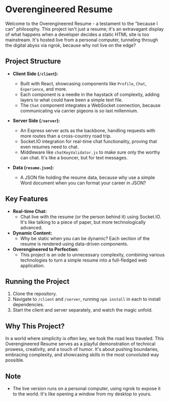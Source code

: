 # Overengineered Resume

Welcome to the Overengineered Resume - a testament to the "because I can" philosophy. This project isn't just a resume; it's an extravagant display of what happens when a developer decides a static HTML site is too mainstream. It's hosted live from a personal computer, tunneling through the digital abyss via ngrok, because why not live on the edge?

## Project Structure

- **Client Side (`/client`):**

  - Built with React, showcasing components like `Profile`, `Chat`, `Experience`, and more.
  - Each component is a needle in the haystack of complexity, adding layers to what could have been a simple text file.
  - The `Chat` component integrates a WebSocket connection, because communicating via carrier pigeons is so last millennium.

- **Server Side (`/server`):**

  - An Express server acts as the backbone, handling requests with more routes than a cross-country road trip.
  - Socket.IO integration for real-time chat functionality, proving that even resumes need to chat.
  - Middleware like `chatKeyValidator.js` to make sure only the worthy can chat. It's like a bouncer, but for text messages.

- **Data (`resume.json`):**
  - A JSON file holding the resume data, because why use a simple Word document when you can format your career in JSON?

## Key Features

- **Real-time Chat:**
  - Chat live with the resume (or the person behind it) using Socket.IO. It's like talking to a piece of paper, but more technologically advanced.
- **Dynamic Content:**
  - Why be static when you can be dynamic? Each section of the resume is rendered using data-driven components.
- **Overengineered to Perfection:**
  - This project is an ode to unnecessary complexity, combining various technologies to turn a simple resume into a full-fledged web application.

## Running the Project

1. Clone the repository.
2. Navigate to `/client` and `/server`, running `npm install` in each to install dependencies.
3. Start the client and server separately, and watch the magic unfold.

## Why This Project?

In a world where simplicity is often key, we took the road less traveled. This Overengineered Resume serves as a playful demonstration of technical prowess, creativity, and a touch of humor. It's about pushing boundaries, embracing complexity, and showcasing skills in the most convoluted way possible.

## Note

- The live version runs on a personal computer, using ngrok to expose it to the world. It's like opening a window from my desktop to yours.
